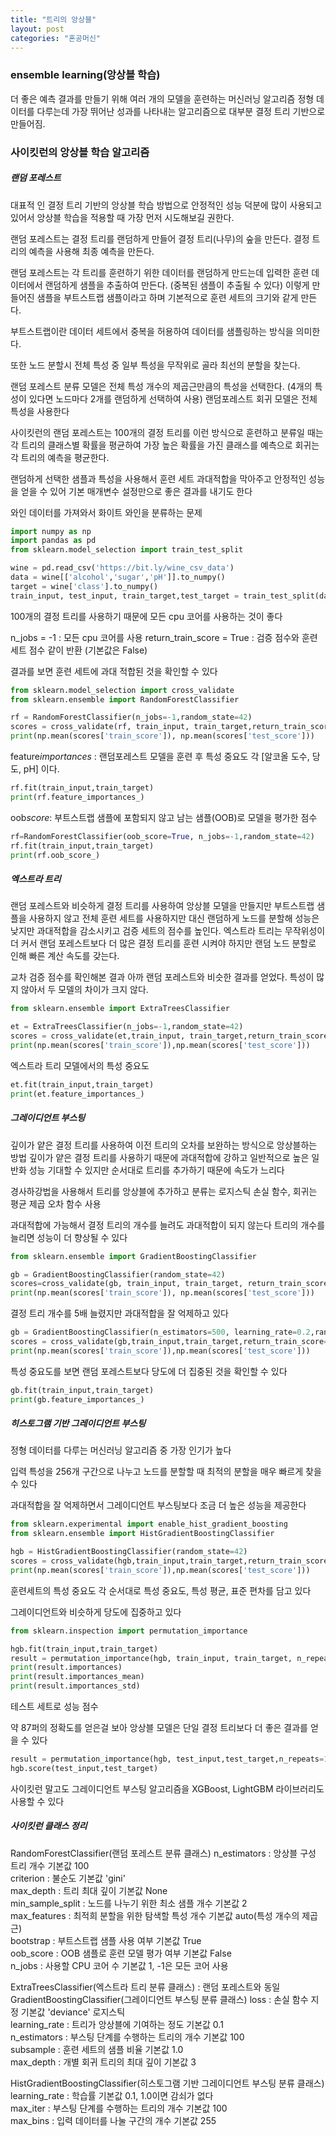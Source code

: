 ```yaml
---
title: "트리의 앙상블"
layout: post
categories: "혼공머신"
---
```


### ensemble learning(앙상블 학습)

더 좋은 예측 결과를 만들기 위해 여러 개의 모델을 훈련하는 머신러닝 알고리즘
정형 데이터를 다루는데 가장 뛰어난 성과를 나타내는 알고리즘으로 대부분 결정 트리 기반으로 만들어짐.

### 사이킷런의 앙상블 학습 알고리즘

##### 랜덤 포레스트

대표적
인 결정 트리 기반의 앙상블 학습 방법으로 안정적인 성능 덕분에 많이 사용되고 있어서 앙상블 학습을 적용할 때 가장 먼저 시도해보길 권한다.

랜덤 포레스트는 결정 트리를 랜덤하게 만들어 결정 트리(나무)의 숲을 만든다. 결정 트리의 예측을 사용해 최종 예측을 만든다.

랜덤 포레스트는 각 트리를 훈련하기 위한 데이터를 랜덤하게 만드는데 입력한 훈련 데이터에서 랜덤하게 샘플을 추출하여 만든다. (중복된 샘플이 추출될 수 있다) 이렇게 만들어진 샘플을 부트스트랩 샘플이라고 하며 기본적으로 훈련 세트의 크기와 같게 만든다.

부트스트랩이란 데이터 세트에서 중복을 허용하여 데이터를 샘플링하는 방식을 의미한다.

또한 노드 분할시 전체 특성 중 일부 특성을 무작위로 골라 최선의 분할을 찾는다.

랜덤 포레스트 분류 모델은 전체 특성 개수의 제곱근만큼의 특성을 선택한다. (4개의 특성이 있다면 노드마다 2개를 랜덤하게 선택하여 사용)
랜덤포레스트 회귀 모델은 전체 특성을 사용한다

사이킷런의 랜덤 포레스트는 100개의 결정 트리를 이런 방식으로 훈련하고 분류일 때는 각 트리의 클래스별 확률을 평균하여 가장 높은 확률을 가진 클래스를 예측으로 회귀는 각 트리의 예측을 평균한다.

랜덤하게 선택한 샘플과 특성을 사용해서 훈련 세트 과대적합을 막아주고 안정적인 성능을 얻을 수 있어 기본 매개변수 설정만으로 좋은 결과를 내기도 한다

와인 데이터를 가져와서 화이트 와인을 분류하는 문제

```python
import numpy as np
import pandas as pd
from sklearn.model_selection import train_test_split

wine = pd.read_csv('https://bit.ly/wine_csv_data')
data = wine[['alcohol','sugar','pH']].to_numpy()
target = wine['class'].to_numpy()
train_input, test_input, train_target,test_target = train_test_split(data, target, test_size=0.2,random_state=42)
```

100개의 결정 트리를 사용하기 때문에 모든 cpu 코어를 사용하는 것이 좋다

n_jobs = -1 : 모든 cpu 코어를 사용
return_train_score = True : 검증 점수와 훈련 세트 점수 같이 반환 (기본값은 False)

결과를 보면 훈련 세트에 과대 적합된 것을 확인할 수 있다

```python
from sklearn.model_selection import cross_validate
from sklearn.ensemble import RandomForestClassifier

rf = RandomForestClassifier(n_jobs=-1,random_state=42)
scores = cross_validate(rf, train_input, train_target,return_train_score=True,n_jobs=-1)
print(np.mean(scores['train_score']), np.mean(scores['test_score']))
```

feature*importances* : 랜덤포레스트 모델을 훈련 후 특성 중요도
각 [알코올 도수, 당도, pH] 이다.

```python
rf.fit(train_input,train_target)
print(rf.feature_importances_)
```

oob*score*: 부트스트랩 샘플에 포함되지 않고 남는 샘플(OOB)로 모델을 평가한 점수

```python
rf=RandomForestClassifier(oob_score=True, n_jobs=-1,random_state=42)
rf.fit(train_input,train_target)
print(rf.oob_score_)
```

##### 엑스트라 트리

랜덤 포레스트와 비슷하게 결정 트리를 사용하여 앙상블 모델을 만들지만 부트스트랩 샘플을 사용하지 않고 전체 훈련 세트를 사용하지만 대신 랜덤하게 노드를 분할해 성능은 낮지만 과대적합을 감소시키고 검증 세트의 점수를 높인다. 엑스트라 트리는 무작위성이 더 커서 랜덤 포레스트보다 더 많은 결정 트리를 훈련 시켜야 하지만 랜덤 노드 분할로 인해 빠른 계산 속도를 갖는다.

교차 검증 점수를 확인해본 결과 아까 랜덤 포레스트와 비슷한 결과를 얻었다. 특성이 많지 않아서 두 모델의 차이가 크지 않다.

```python
from sklearn.ensemble import ExtraTreesClassifier

et = ExtraTreesClassifier(n_jobs=-1,random_state=42)
scores = cross_validate(et,train_input, train_target,return_train_score=True,n_jobs=-1)
print(np.mean(scores['train_score']),np.mean(scores['test_score']))
```

엑스트라 트리 모델에서의 특성 중요도

```python
et.fit(train_input,train_target)
print(et.feature_importances_)
```

##### 그레이디언트 부스팅

깊이가 얕은 결정 트리를 사용하여 이전 트리의 오차를 보완하는 방식으로 앙상블하는 방법
깊이가 얕은 결정 트리를 사용하기 때문에 과대적합에 강하고 일반적으로 높은 일반화 성능 기대할 수 있지만 순서대로 트리를 추가하기 때문에 속도가 느리다

경사하강법을 사용해서 트리를 앙상블에 추가하고 분류는 로지스틱 손실 함수, 회귀는 평균 제곱 오차 함수 사용

과대적합에 가능해서 결정 트리의 개수를 늘려도 과대적합이 되지 않는다
트리의 개수를 늘리면 성능이 더 향상될 수 있다

```python
from sklearn.ensemble import GradientBoostingClassifier

gb = GradientBoostingClassifier(random_state=42)
scores=cross_validate(gb, train_input, train_target, return_train_score=True,n_jobs=-1)
print(np.mean(scores['train_score']), np.mean(scores['test_score']))
```

결정 트리 개수를 5배 늘렸지만 과대적합을 잘 억제하고 있다

```python
gb = GradientBoostingClassifier(n_estimators=500, learning_rate=0.2,random_state=42)
scores = cross_validate(gb,train_input,train_target,return_train_score=True,n_jobs=-1)
print(np.mean(scores['train_score']),np.mean(scores['test_score']))
```

특성 중요도를 보면 랜덤 포레스트보다 당도에 더 집중된 것을 확인할 수 있다

```python
gb.fit(train_input,train_target)
print(gb.feature_importances_)
```

##### 히스토그램 기반 그레이디언트 부스팅

정형 데이터를 다루는 머신러닝 알고리즘 중 가장 인기가 높다

입력 특성을 256개 구간으로 나누고 노드를 분할할 때 최적의 분할을 매우 빠르게 찾을 수 있다

과대적합을 잘 억제하면서 그레이디언트 부스팅보다 조금 더 높은 성능을 제공한다

```python
from sklearn.experimental import enable_hist_gradient_boosting
from sklearn.ensemble import HistGradientBoostingClassifier

hgb = HistGradientBoostingClassifier(random_state=42)
scores = cross_validate(hgb,train_input,train_target,return_train_score=True)
print(np.mean(scores['train_score']),np.mean(scores['test_score']))
```

훈련세트의 특성 중요도
각 순서대로 특성 중요도, 특성 평균, 표준 편차를 담고 있다

그레이디언트와 비슷하게 당도에 집중하고 있다

```python
from sklearn.inspection import permutation_importance

hgb.fit(train_input,train_target)
result = permutation_importance(hgb, train_input, train_target, n_repeats=10,random_state=42,n_jobs=-1)
print(result.importances)
print(result.importances_mean)
print(result.importances_std)
```

테스트 세트로 성능 점수

약 87퍼의 정확도를 얻은걸 보아 앙상블 모델은 단일 결정 트리보다 더 좋은 결과를 얻을 수 있다

```python
result = permutation_importance(hgb, test_input,test_target,n_repeats=10,random_state=42,n_jobs=-1)
hgb.score(test_input,test_target)
```

사이킷런 말고도 그레이디언트 부스팅 알고리즘을 XGBoost, LightGBM 라이브러리도 사용할 수 있다

##### 사이킷런 클래스 정리

RandomForestClassifier(랜덤 포레스트 분류 클래스)
n_estimators : 앙상블 구성 트리 개수 기본값 100<br>criterion : 불순도 기본값 'gini'<br>max_depth : 트리 최대 깊이 기본값 None<br>min_sample_split : 노드를 나누기 위한 최소 샘플 개수 기본값 2<br>max_features : 최적희 분할을 위한 탐색할 특성 개수 기본값 auto(특성 개수의 제곱근)<br>bootstrap : 부트스트랩 샘플 사용 여부 기본값 True<br>oob_score : OOB 샘플로 훈련 모델 평가 여부 기본값 False<br>n_jobs : 사용할 CPU 코어 수 기본값 1, -1은 모든 코어 사용

ExtraTreesClassifier(엑스트라 트리 분류 클래스) : 랜덤 포레스트와 동일  
GradientBoostingClassifier(그레이디언트 부스팅 분류 클래스)
loss : 손실 함수 지정 기본값 'deviance' 로지스틱<br>learning_rate : 트리가 앙상블에 기여하는 정도 기본값 0.1<br>n_estimators : 부스팅 단계를 수행하는 트리의 개수 기본값 100<br>subsample : 훈련 세트의 샘플 비율 기본값 1.0<br>max_depth : 개별 회귀 트리의 최대 깊이 기본값 3

HistGradientBoostingClassifier(히스토그램 기반 그레이디언트 부스팅 분류 클래스)
learning_rate : 학습률 기본값 0.1, 1.0이면 감쇠가 없다<br>max_iter : 부스팅 단계를 수행하는 트리의 개수 기본값 100<br>max_bins : 입력 데이터를 나눌 구간의 개수 기본값 255
